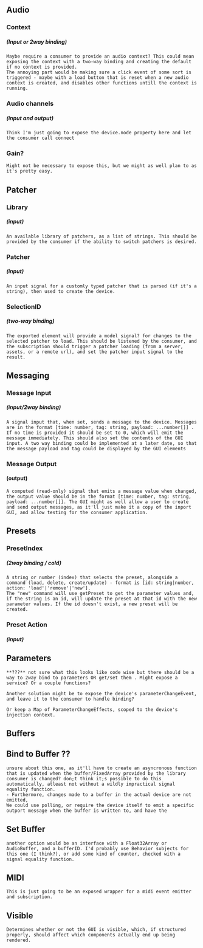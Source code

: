 

## Audio

### Context 

##### (Input or 2way binding)

    Maybe require a consumer to provide an audio context? This could mean exposing the context with a two-way binding and creating the default if no context is provided. 
    The annoying part would be making sure a click event of some sort is triggered - maybe with a load button that is reset when a new audio context is created, and disables other functions untill the context is running.

### Audio channels 

##### (input and output)

    Think I'm just going to expose the device.node property here and let the consumer call connect

### Gain? 

    Might not be necessary to expose this, but we might as well plan to as it's pretty easy.        

## Patcher

### Library

##### (input)

    An available library of patchers, as a list of strings. This should be provided by the consumer if the ability to switch patchers is desired.

### Patcher

##### (input)

    An input signal for a customly typed patcher that is parsed (if it's a string), then used to create the device.

### SelectionID

##### (two-way binding)

    The exported element will provide a model signal? for changes to the selected patcher to load. This should be listened by the consumer, and the subscription should trigger a patcher loading (from a server, assets, or a remote url), and set the patcher input signal to the result. 
   
## Messaging

### Message Input
    
##### (input/2way binding)

    A signal input that, when set, sends a message to the device. Messages are in the format [time: number, tag: string, payload: ...number[]] . If no time is provided it should be set to 0, which will emit the message immediately. This should also set the contents of the GUI input. A two way binding could be implemented at a later date, so that the message payload and tag could be displayed by the GUI elements 

### Message Output

#### (output)
    
    A computed (read-only) signal that emits a message value when changed, the output value should be in the format [time: number, tag: string, payload: ...number[]]. The GUI might as well allow a user to create and send output messages, as it'll just make it a copy of the inport GUI, and allow testing for the consumer application.  

## Presets

### PresetIndex

##### (2way binding / cold)
    A string or number (index) that selects the preset, alongside a command (load, delete, create/update) - format is [id: string|number, action: 'load'|'remove'|'new'].
    The "new" command will use getPreset to get the parameter values and, if the string is an id, will update the preset at that id with the new parameter values. If the id doesn't exist, a new preset will be created.
    

### Preset Action 

##### (input)

## Parameters

    **???** not sure what this looks like code wise but there should be a way to 2way bind to parameters OR get/set them . Might expose a service? Or a couple functions? 
    
    Another solution might be to expose the device's parameterChangeEvent, and leave it to the consumer to handle binding?

    Or keep a Map of ParameterChangeEffects, scoped to the device's injection context.   


## Buffers 

## Bind to Buffer ??

    unsure about this one, as it'll have to create an asyncronous function that is updated when the buffer/FixedArray provided by the library consumer is changed? don;t think it;s possible to do this automatically, atleast not without a wildly impractical signal equality function. 
    - Furthermore, changes made to a buffer in the actual device are not emitted,
    We could use polling, or require the device itself to emit a specific outport message when the buffer is written to, and have the

## Set Buffer
    
    another option would be an interface with a Float32Array or AudioBuffer, and a bufferID. I'd probably use Behavior subjects for this one (I think?), or add some kind of counter, checked with a signal equality function.


## MIDI

    This is just going to be an exposed wrapper for a midi event emitter and subscription. 


## Visible

    Determines whether or not the GUI is visible, which, if structured properly, should affect which components actually end up being rendered. 
